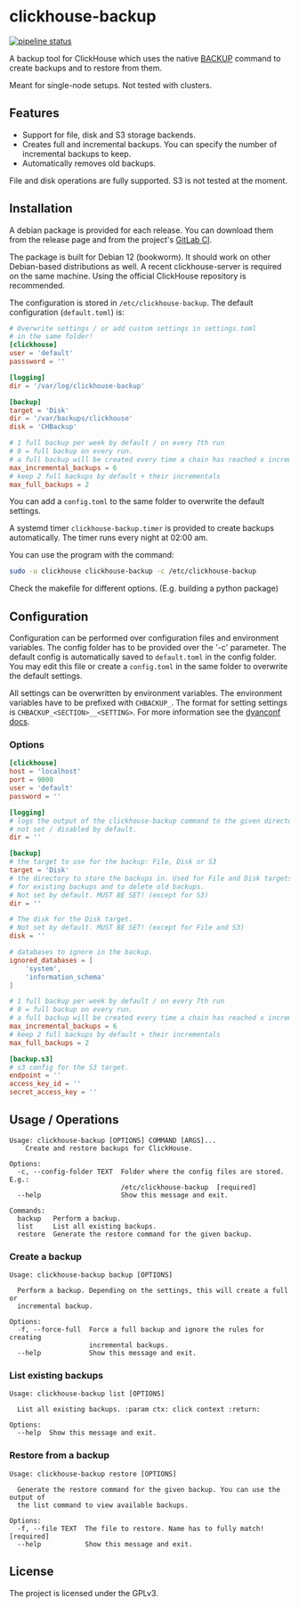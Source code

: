 # clickhouse-backup

[![pipeline status](https://gitlab.com/Hedius/clickhouse-backup/badges/main/pipeline.svg)](https://gitlab.com/Hedius/clickhouse-backup/-/commits/main)

A backup tool for ClickHouse which uses the native
[BACKUP](https://clickhouse.com/docs/en/manage/backups)
command to create backups and to restore from them.

Meant for single-node setups. Not tested with clusters.

## Features

* Support for file, disk and S3 storage backends.
* Creates full and incremental backups. You can specify the number of incremental backups to keep.
* Automatically removes old backups.

File and disk operations are fully supported. S3 is not tested at the moment.

## Installation

A debian package is provided for each release.
You can download them from the release page and from the project's
[GitLab CI](https://gitlab.com/Hedius/clickhouse-backup/-/packages).

The package is built for Debian 12 (bookworm). It should work on other Debian-based distributions as well.
A recent clickhouse-server is required on the same machine. Using the official ClickHouse repository is recommended.

The configuration is stored in `/etc/clickhouse-backup`.
The default configuration (`default.toml`) is:

```toml
# Overwrite settings / or add custom settings in settings.toml
# in the same folder!
[clickhouse]
user = 'default'
passsword = ''

[logging]
dir = '/var/log/clickhouse-backup'

[backup]
target = 'Disk'
dir = '/var/backups/clickhouse'
disk = 'CHBackup'

# 1 full backup per week by default / on every 7th run
# 0 = full backup on every run.
# a full backup will be created every time a chain has reached x incremental backups.
max_incremental_backups = 6
# keep 2 full backups by default + their incrementals
max_full_backups = 2
```

You can add a `config.toml` to the same folder to overwrite the default settings.

A systemd timer `clickhouse-backup.timer` is provided to create backups automatically.
The timer runs every night at 02:00 am.

You can use the program with the command:

```sh
sudo -u clickhouse clickhouse-backup -c /etc/clickhouse-backup
```

Check the makefile for different options. (E.g. building a python package)

## Configuration

Configuration can be performed over configuration files and environment variables.
The config folder has to be provided over the '-c' parameter.
The default config is automatically saved to `default.toml` in the config folder.
You may edit this file or create a `config.toml` in the same folder to overwrite the default settings.

All settings can be overwritten by environment variables.
The environment variables have to be prefixed with `CHBACKUP_`.
The format for setting settings is `CHBACKUP_<SECTION>__<SETTING>`.
For more information see the [dyanconf docs](https://www.dynaconf.com/).

### Options
```toml
[clickhouse]
host = 'localhost'
port = 9000
user = 'default'
password = ''

[logging]
# logs the output of the clickhouse-backup command to the given directory.
# not set / disabled by default.
dir = ''

[backup]
# the target to use for the backup: File, Disk or S3
target = 'Disk'
# the directory to store the backups in. Used for File and Disk targets to check
# for existing backups and to delete old backups.
# Not set by default. MUST BE SET! (except for S3)
dir = ''

# The disk for the Disk target.
# Not set by default. MUST BE SET! (except for File and S3)
disk = ''

# databases to ignore in the backup.
ignored_databases = [
    'system',
    'information_schema'
]

# 1 full backup per week by default / on every 7th run
# 0 = full backup on every run.
# a full backup will be created every time a chain has reached x incremental backups.
max_incremental_backups = 6
# keep 2 full backups by default + their incrementals
max_full_backups = 2

[backup.s3]
# s3 config for the S3 target.
endpoint = ''
access_key_id = ''
secret_access_key = ''
```

## Usage / Operations

```
Usage: clickhouse-backup [OPTIONS] COMMAND [ARGS]...
    Create and restore backups for ClickHouse.

Options:
  -c, --config-folder TEXT  Folder where the config files are stored. E.g.:
                            /etc/clickhouse-backup  [required]
  --help                    Show this message and exit.

Commands:
  backup   Perform a backup.
  list     List all existing backups.
  restore  Generate the restore command for the given backup.
```

### Create a backup

```
Usage: clickhouse-backup backup [OPTIONS]

  Perform a backup. Depending on the settings, this will create a full or
  incremental backup.

Options:
  -f, --force-full  Force a full backup and ignore the rules for creating
                    incremental backups.
  --help            Show this message and exit.
```

### List existing backups

```
Usage: clickhouse-backup list [OPTIONS]

  List all existing backups. :param ctx: click context :return:

Options:
  --help  Show this message and exit.
```

### Restore from a backup

```
Usage: clickhouse-backup restore [OPTIONS]

  Generate the restore command for the given backup. You can use the output of
  the list command to view available backups.

Options:
  -f, --file TEXT  The file to restore. Name has to fully match!  [required]
  --help           Show this message and exit.
```

## License

The project is licensed under the GPLv3.